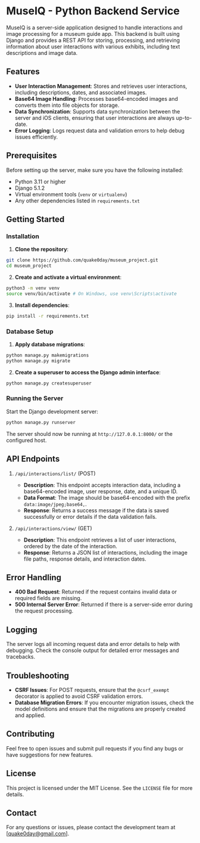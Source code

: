 # MuseIQ - Python Backend Service

MuseIQ is a server-side application designed to handle interactions and image processing for a museum guide app. This backend is built using Django and provides a REST API for storing, processing, and retrieving information about user interactions with various exhibits, including text descriptions and image data.

## Features

* **User Interaction Management**: Stores and retrieves user interactions, including descriptions, dates, and associated images.
* **Base64 Image Handling**: Processes base64-encoded images and converts them into file objects for storage.
* **Data Synchronization**: Supports data synchronization between the server and iOS clients, ensuring that user interactions are always up-to-date.
* **Error Logging**: Logs request data and validation errors to help debug issues efficiently.

## Prerequisites

Before setting up the server, make sure you have the following installed:

* Python 3.11 or higher
* Django 5.1.2
* Virtual environment tools (`venv` or `virtualenv`)
* Any other dependencies listed in `requirements.txt`

## Getting Started

### Installation

1. **Clone the repository**:

```bash
git clone https://github.com/quake0day/museum_project.git
cd museum_project
```

2. **Create and activate a virtual environment**:

```bash
python3 -m venv venv
source venv/bin/activate # On Windows, use venv\Scripts\activate
```

3. **Install dependencies**:

```bash
pip install -r requirements.txt
```

### Database Setup

1. **Apply database migrations**:

```bash
python manage.py makemigrations
python manage.py migrate
```

2. **Create a superuser to access the Django admin interface**:

```bash
python manage.py createsuperuser
```

### Running the Server

Start the Django development server:

```bash
python manage.py runserver
```

The server should now be running at `http://127.0.0.1:8000/` or the configured host.

## API Endpoints

1. `/api/interactions/list/` (POST)
   * **Description**: This endpoint accepts interaction data, including a base64-encoded image, user response, date, and a unique ID.
   * **Data Format**: The image should be base64-encoded with the prefix `data:image/jpeg;base64,`.
   * **Response**: Returns a success message if the data is saved successfully or error details if the data validation fails.

2. `/api/interactions/view/` (GET)
   * **Description**: This endpoint retrieves a list of user interactions, ordered by the date of the interaction.
   * **Response**: Returns a JSON list of interactions, including the image file paths, response details, and interaction dates.

## Error Handling

* **400 Bad Request**: Returned if the request contains invalid data or required fields are missing.
* **500 Internal Server Error**: Returned if there is a server-side error during the request processing.

## Logging

The server logs all incoming request data and error details to help with debugging. Check the console output for detailed error messages and tracebacks.

## Troubleshooting

* **CSRF Issues**: For POST requests, ensure that the `@csrf_exempt` decorator is applied to avoid CSRF validation errors.
* **Database Migration Errors**: If you encounter migration issues, check the model definitions and ensure that the migrations are properly created and applied.

## Contributing

Feel free to open issues and submit pull requests if you find any bugs or have suggestions for new features.

## License

This project is licensed under the MIT License. See the `LICENSE` file for more details.

## Contact

For any questions or issues, please contact the development team at [quake0day@gmail.com].
